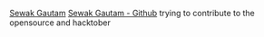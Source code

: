 [Sewak Gautam](www.sewakgautam.com.np)
[Sewak Gautam - Github](https://github.com/sewakgautam)
trying to contribute to the opensource and hacktober 
